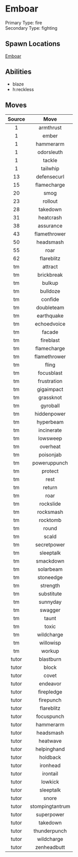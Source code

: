 # Emboar  
Primary Type: fire  
Secondary Type: fighting  
  
## Spawn Locations  
[Emboar](/data/spawn_presets/emboar.md)  
  
## Abilities  
  * blaze
  * h:reckless
  
  
## Moves  
  
| Source | Move |  
|:---:|:---:|  
| 1 | armthrust |  
| 1 | ember |  
| 1 | hammerarm |  
| 1 | odorsleuth |  
| 1 | tackle |  
| 1 | tailwhip |  
| 13 | defensecurl |  
| 15 | flamecharge |  
| 20 | smog |  
| 23 | rollout |  
| 28 | takedown |  
| 31 | heatcrash |  
| 38 | assurance |  
| 43 | flamethrower |  
| 50 | headsmash |  
| 55 | roar |  
| 62 | flareblitz |  
| tm | attract |  
| tm | brickbreak |  
| tm | bulkup |  
| tm | bulldoze |  
| tm | confide |  
| tm | doubleteam |  
| tm | earthquake |  
| tm | echoedvoice |  
| tm | facade |  
| tm | fireblast |  
| tm | flamecharge |  
| tm | flamethrower |  
| tm | fling |  
| tm | focusblast |  
| tm | frustration |  
| tm | gigaimpact |  
| tm | grassknot |  
| tm | gyroball |  
| tm | hiddenpower |  
| tm | hyperbeam |  
| tm | incinerate |  
| tm | lowsweep |  
| tm | overheat |  
| tm | poisonjab |  
| tm | poweruppunch |  
| tm | protect |  
| tm | rest |  
| tm | return |  
| tm | roar |  
| tm | rockslide |  
| tm | rocksmash |  
| tm | rocktomb |  
| tm | round |  
| tm | scald |  
| tm | secretpower |  
| tm | sleeptalk |  
| tm | smackdown |  
| tm | solarbeam |  
| tm | stoneedge |  
| tm | strength |  
| tm | substitute |  
| tm | sunnyday |  
| tm | swagger |  
| tm | taunt |  
| tm | toxic |  
| tm | wildcharge |  
| tm | willowisp |  
| tm | workup |  
| tutor | blastburn |  
| tutor | block |  
| tutor | covet |  
| tutor | endeavor |  
| tutor | firepledge |  
| tutor | firepunch |  
| tutor | flareblitz |  
| tutor | focuspunch |  
| tutor | hammerarm |  
| tutor | headsmash |  
| tutor | heatwave |  
| tutor | helpinghand |  
| tutor | holdback |  
| tutor | ironhead |  
| tutor | irontail |  
| tutor | lowkick |  
| tutor | sleeptalk |  
| tutor | snore |  
| tutor | stompingtantrum |  
| tutor | superpower |  
| tutor | takedown |  
| tutor | thunderpunch |  
| tutor | wildcharge |  
| tutor | zenheadbutt |  
  
